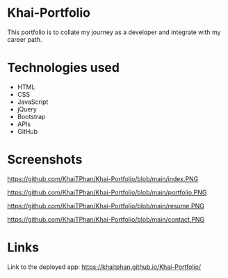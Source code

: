 # Khai-Portfolio
This portfolio is to collate my journey as a developer and integrate with my career path.


# Technologies used

- HTML
- CSS
- JavaScript
- jQuery
- Bootstrap
- APIs
- GitHub

# Screenshots


https://github.com/KhaiTPhan/Khai-Portfolio/blob/main/index.PNG

https://github.com/KhaiTPhan/Khai-Portfolio/blob/main/portfolio.PNG

https://github.com/KhaiTPhan/Khai-Portfolio/blob/main/resume.PNG

https://github.com/KhaiTPhan/Khai-Portfolio/blob/main/contact.PNG

# Links

Link to the deployed app:
https://khaitphan.github.io/Khai-Portfolio/

